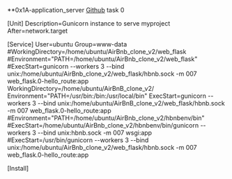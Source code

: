 **0x1A-application_server
[Github](https://github.com/PrimotionStudio)
task 0

[Unit]
Description=Gunicorn instance to serve myproject
After=network.target

[Service]
User=ubuntu
Group=www-data
#WorkingDirectory=/home/ubuntu/AirBnb_clone_v2/web_flask
#Environment="PATH=/home/ubuntu/AirBnb_clone_v2/web_flask"
#ExecStart=gunicorn --workers 3 --bind unix:/home/ubuntu/AirBnb_clone_v2/web_flask/hbnb.sock -m 007 web_flask.0-hello_route:app
WorkingDirectory=/home/ubuntu/AirBnB_clone_v2/
Environment="PATH=/usr/bin:/bin:/usr/local/bin"
ExecStart=gunicorn --workers 3 --bind unix:/home/ubuntu/AirBnB_clone_v2/web_flask/hbnb.sock -m 007 web_flask.0-hello_route:app
#Environment="PATH=/home/ubuntu/AirBnb_clone_v2/hbnbenv/bin"
#ExecStart=/home/ubuntu/AirBnb_clone_v2/hbnbenv/bin/gunicorn --workers 3 --bind unix:hbnb.sock -m 007 wsgi:app
#ExecStart=/usr/bin/gunicorn --workers 3 --bind unix:/home/ubuntu/AirBnb_clone_v2/web_flask/hbnb.sock -m 007 web_flask.0-hello_route:app

[Install]